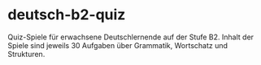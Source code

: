 # deutsch-b2-quiz
Quiz-Spiele für erwachsene Deutschlernende auf der Stufe B2.
Inhalt der Spiele sind jeweils 30 Aufgaben über Grammatik, Wortschatz und Strukturen.
